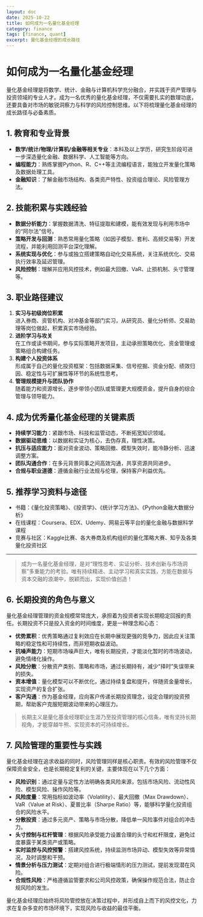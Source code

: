 ```yaml
---
layout: doc
date: 2025-10-22
title: 如何成为一名量化基金经理
category: finance
tags: [finance, quant]
excerpt: 量化基金经理的成长路径
---
```


# 如何成为一名量化基金经理

量化基金经理是将数学、统计、金融与计算机科学充分融合，并实践于资产管理与投资领域的专业人才。成为一名优秀的量化基金经理，不仅需要扎实的数理功底，还要具备对市场的敏锐洞察力与科学的风险控制思维。以下将梳理量化基金经理的成长路径与必备素质。

## 1. 教育和专业背景

- **数学/统计/物理/计算机/金融等相关专业**：本科及以上学历，研究生阶段可进一步深造量化金融、数据科学、人工智能等方向。
- **编程能力**：熟练掌握Python、R、C++等主流编程语言，能独立开发量化策略及数据处理工具。
- **金融知识**：了解金融市场结构、各类资产特性、投资组合理论、风险管理方法。

## 2. 技能积累与实践经验

- **数据分析能力**：掌握数据清洗、特征提取和建模，能有效发现与利用市场中的“阿尔法”信号。
- **策略开发与回测**：熟悉常用量化策略（如因子模型、套利、高频交易等）开发流程，并能利用回测平台深化理解。
- **系统实现与优化**：参与或独立搭建策略自动化交易系统，关注系统优化、交易执行效率及延迟管理。
- **风险控制**：理解并应用风控技术，例如最大回撤、VaR、止损机制、头寸管理等。

## 3. 职业路径建议

1. **实习与初级岗位积累**  
   进入券商、资管机构、对冲基金等部门实习，从研究员、量化分析师、交易助理等岗位做起，积累真实市场经验。
2. **进阶学习与攻关**  
   在工作或读书期间，参与实际策略开发项目，主动承担策略优化、资金管理或策略组合构建任务。
3. **构建个人投资体系**  
   形成属于自己的量化投资框架：包括数据采集、信号挖掘、资金分配、绩效归因、稳定性与可扩展性等环节的系统性思考。
4. **管理规模提升与团队协作**  
   随着能力和资源增长，逐步带领小团队或管理更大规模资金，提升自身的综合管理与领导能力。

## 4. 成为优秀量化基金经理的关键素质

- **持续学习能力**：紧跟市场、科技和监管动态，不断拓宽知识领域。
- **数据驱动思维**：以数据和实证为核心，去伪存真，理性决策。
- **抗压与适应能力**：面对资金波动、策略回撤、模型失效时，能冷静分析、迅速调整方案。
- **团队沟通合作**：在多元背景同事之间高效沟通，共享资源共同进步。
- **合规与职业道德**：遵循金融行业法规与伦理，保持客户利益优先。

## 5. 推荐学习资料与途径

- 书籍：《量化投资策略》、《投资学》、《统计学习方法》、《Python金融大数据分析》
- 在线课程：Coursera、EDX、Udemy、网易云等平台的量化金融与数据科学课程
- 竞赛与社区：Kaggle比赛、各大券商及机构组织的量化策略大赛、知乎及各类量化投资社区

---

> 成为一名量化基金经理，是对“理性思考、实证分析、技术创新与市场洞察”多重能力的考验。唯有持续精进、主动学习和真实实践，方能在数据与资本交融的浪潮中，脱颖而出，实现价值创造！

## 6. 长期投资的角色与意义

量化基金经理管理的资金规模常常庞大，承担着为投资者实现长期稳定回报的责任。长期投资不只是投入资金的时间维度，更是一种理念和心态：

- **优势累积**：优秀策略通过复利效应在长期中展现更强的竞争力，因此应关注策略的稳定性和可持续性，而非短期收益波动。
- **抗噪声能力**：短期市场噪声巨大，唯有长期投资，才能淡化暂时的市场波动，避免情绪化操作。
- **风险分散**：分散资产类别、策略和市场，通过长期持有，减少“择时”失误带来的损失。
- **资本增值**：量化模型可以不断优化，通过持续复盘和提升，伴随资金量增长，实现资产的复合扩张。
- **客户沟通**：作为基金经理，应向客户传递长期投资理念，设定合理的投资预期，帮助客户克服短期波动带来的心理压力。

> 长期主义是量化基金经理职业生涯乃至投资管理的核心信条，唯有坚持长期视角，才能穿越牛熊、实现资本的可持续增长。

## 7. 风险管理的重要性与实践

量化基金经理在追求收益的同时，风险管理同样是核心职责。有效的风险管理不仅保障资金安全，也是长期稳定复利的关键，主要体现在以下几个方面：

- **风险识别**：通过定量与定性方法明确各类风险来源，包括市场风险、流动性风险、模型风险、操作风险等。
- **风险度量**：常用指标如波动率（Volatility）、最大回撤（Max Drawdown）、VaR（Value at Risk）、夏普比率（Sharpe Ratio）等，能够科学量化投资组合的风险水平。
- **分散投资**：通过多元资产、策略与市场分散，降低单一风险事件对组合的冲击力。
- **头寸控制与杠杆管理**：根据风险承受能力设置合理的头寸和杠杆限度，避免过度暴露于某类资产或策略。
- **实时监控与风控预警**：搭建风控系统，持续监测市场异动、模型失效等异常情况，及时调整和干预。
- **情景分析与压力测试**：定期对组合进行极端情形的压力测试，提前发现潜在风险。
- **合规性风险**：严格遵循监管要求和公司风控政策，确保操作规范合法，防止合规风险的发生。

量化基金经理应始终将风险管控放在决策过程中，并形成自上而下的风控文化，力求在复杂多变的市场环境下，实现风险与收益的最佳平衡。
